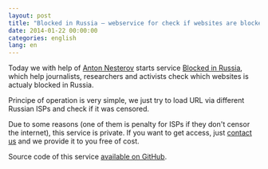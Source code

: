 ```yaml
---
layout: post
title: "Blocked in Russia — webservice for check if websites are blocked in Russia"
date: 2014-01-22 00:00:00
categories: english
lang: en
---
```


Today we with help of [Anton Nesterov](https://github.com/komachi) starts service [Blocked in Russia](https://blockedinrussia.org), which help journalists, researchers and activists check which websites is actualy blocked in Russia.

Principe of operation is very simple, we just try to load URL via different Russian ISPs and check if it was censored.

Due to some reasons (one of them is penalty for ISPs if they don't censor the internet), this service is private. If you want to get access, just [contact us](http://liberatetheweb.org/en/contacts) and we provide it to you free of cost.

Source code of this service [available on GitHub](https://github.com/liberatetheweb/blockedinrussia.org).
